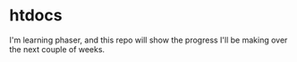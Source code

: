 # htdocs

I'm learning phaser, and this repo will show the progress I'll be making over the next couple of weeks.
